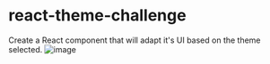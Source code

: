 # react-theme-challenge

Create a React component that will adapt it's UI based on the theme selected.
![image](https://github.com/ashish-panicker/react-theme-challenge/assets/7687168/74dee6c8-d126-46f0-bf3f-1e9bd29b3ebe)
